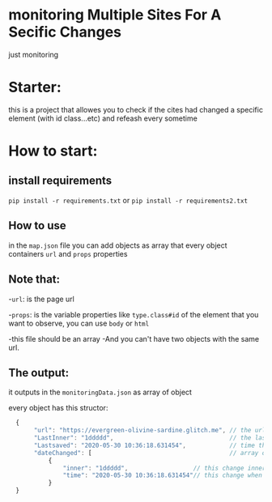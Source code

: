# monitoring Multiple Sites For A Secific Changes

 just monitoring

# Starter:

  this is a project that allowes you to check if the cites had changed a specific element (with id class...etc) and refeash every sometime

 
 # How to start:
 
   ## install requirements
   ``pip install -r requirements.txt``
   or
   ``pip install -r requirements2.txt``
   
   ## How to use
   in the ``map.json`` file you can add objects as array that every object containers ``url`` and ``props`` properties

   ## Note that:
   -``url``: is the page url

   -``props``: is the variable properties like ``type.class#id`` of the element that you want to observe, you can use ``body`` or ``html``

   -this file should be an array
   -And you can't have two objects with the same url.

   ## The output:
   it outputs in the ``monitoringData.json`` as array of object 
        
   every object has this structor:
   ```js
     { 
          "url": "https://evergreen-olivine-sardine.glitch.me", // the url of the site
          "LastInner": "1ddddd",                                // the last change inner
          "Lastsaved": "2020-05-30 10:36:18.631454",            // time that the last change happen
          "dateChanged": [                                      // array of changes            
              {
                  "inner": "1ddddd",                  // this change inner
                  "time": "2020-05-30 10:36:18.631454"// this change when it happen
              }
     }
   ```
